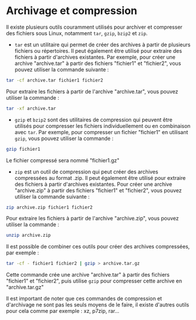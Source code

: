 # Archivage et compression

Il existe plusieurs outils couramment utilisés pour archiver et compresser des fichiers sous Linux, notamment `tar`, `gzip`, `bzip2` et `zip`.

* `tar` est un utilitaire qui permet de créer des archives à partir de plusieurs fichiers ou répertoires. Il peut également être utilisé pour extraire des fichiers à partir d'archives existantes. Par exemple, pour créer une archive "archive.tar" à partir des fichiers "fichier1" et "fichier2", vous pouvez utiliser la commande suivante :

```bash
tar -cf archive.tar fichier1 fichier2
```

Pour extraire les fichiers à partir de l'archive "archive.tar", vous pouvez utiliser la commande :

```bash
tar -xf archive.tar
```

* `gzip` et `bzip2` sont des utilitaires de compression qui peuvent être utilisés pour compresser les fichiers individuellement ou en combinaison avec `tar`. Par exemple, pour compresser un fichier "fichier1" en utilisant `gzip`, vous pouvez utiliser la commande :

```bash
gzip fichier1
```

Le fichier compressé sera nommé "fichier1.gz"

* `zip` est un outil de compression qui peut créer des archives compressées au format .zip. Il peut également être utilisé pour extraire des fichiers à partir d'archives existantes. Pour créer une archive "archive.zip" à partir des fichiers "fichier1" et "fichier2", vous pouvez utiliser la commande suivante :

```bash
zip archive.zip fichier1 fichier2
```

Pour extraire les fichiers à partir de l'archive "archive.zip", vous pouvez utiliser la commande :

```bash
unzip archive.zip
```

Il est possible de combiner ces outils pour créer des archives compressées, par exemple :

```bash
tar -cf - fichier1 fichier2 | gzip > archive.tar.gz
```

Cette commande crée une archive "archive.tar" à partir des fichiers "fichier1" et "fichier2", puis utilise `gzip` pour compresser cette archive en "archive.tar.gz"

Il est important de noter que ces commandes de compression et d'archivage ne sont pas les seuls moyens de le faire, il existe d'autres outils pour cela comme par exemple : xz, p7zip, rar...
